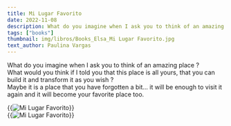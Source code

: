 ```yaml
---
title: Mi Lugar Favorito
date: 2022-11-08
description: What do you imagine when I ask you to think of an amazing place ?
tags: ["books"]
thumbnail: img/libros/Books_Elsa_Mi Lugar Favorito.jpg
text_author: Paulina Vargas
---
```


What do you imagine when I ask you to think of an amazing place ?<br> 
What would you think if I told you that this place is all yours, that you can build it and transform it as you wish ?<br> 
Maybe it is a place that you have forgotten a bit... it will be enough to visit it again and it will become your favorite place too.

{{<image class="rounded" src="img/libros/8_Book_Mi Lugar Favorito.jpg" alt="Mi Lugar Favorito">}}
<br>
{{<image class="rounded" src="img/libros/Books_Elsa_Mi Lugar Favorito_2.jpg" alt="Mi Lugar Favorito">}}
